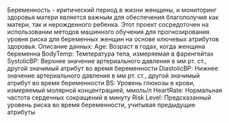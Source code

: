 Беременность - критический период в жизни женщины, и мониторинг здоровья матери является важным для обеспечения благополучия как матери, так и нерожденного ребенка. Этот проект сосредоточен на использовании методов машинного обучения для прогнозирования уровня риска для беременных женщин на основе ключевых атрибутов здоровья.
Описание данных:
Age: Возраст в годах, когда женщина беременна
BodyTemp: Температура тела, измеряемая в фаренгейтах
SystolicBP: Верхнее значение артериального давления в мм рт. ст., другой значимый атрибут во время беременности
DiastolicBP: Нижнее значение артериального давления в мм рт. ст., другой значимый атрибут во время беременности
BS: Уровень глюкозы в крови, измеряемый молярной концентрацией, ммоль/л
HeartRate: Нормальная частота сердечных сокращений в минуту
Risk Level: Предсказанный уровень риска во время беременности, учитывая предыдущие атрибуты
